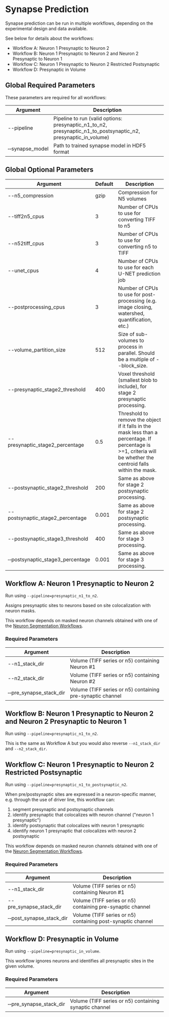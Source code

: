 # Synapse Prediction

Synapse prediction can be run in multiple workflows, depending on the experimental design and data available.

See below for details about the workflows:
* Workflow A: Neuron 1 Presynaptic to Neuron 2
* Workflow B: Neuron 1 Presynaptic to Neuron 2 and Neuron 2 Presynaptic to Neuron 1
* Workflow C: Neuron 1 Presynaptic to Neuron 2 Restricted Postsynaptic 
* Workflow D: Presynaptic in Volume

## Global Required Parameters

These parameters are required for all workflows:

| Argument   | Description                                                                           |
|------------|---------------------------------------------------------------------------------------|
| --pipeline | Pipeline to run (valid options: presynaptic_n1_to_n2, presynaptic_n1_to_postsynaptic_n2, presynaptic_in_volume) |
| &#x2011;&#x2011;synapse_model | Path to trained synapse model in HDF5 format |

## Global Optional Parameters

| Argument   | Default | Description                                                                           |
|------------|---------|---------------------------------------------------------------------------------------|
| --n5_compression | gzip | Compression for N5 volumes |
| --tiff2n5_cpus | 3 | Number of CPUs to use for converting TIFF to n5 |
| --n52tiff_cpus | 3 | Number of CPUs to use for converting n5 to TIFF |
| --unet_cpus | 4 | Number of CPUs to use for each U-NET prediction job |
| --postprocessing_cpus | 3 | Number of CPUs to use for post-processing (e.g. image closing, watershed, quantification, etc.) |
| --volume_partition_size | 512 | Size of sub-volumes to process in parallel. Should be a multiple of --block_size. |
| --presynaptic_stage2_threshold | 400 | Voxel threshold (smallest blob to include), for stage 2 presynaptic processing. | 
| --presynaptic_stage2_percentage | 0.5 | Threshold to remove the object if it falls in the mask less than a percentage. If percentage is >=1, criteria will be whether the centroid falls within the mask. | 
| --postsynaptic_stage2_threshold | 200 | Same as above for stage 2 postsynaptic processing. | 
| --postsynaptic_stage2_percentage | 0.001 | Same as above for stage 2 postsynaptic processing. | 
| --postsynaptic_stage3_threshold | 400 | Same as above for stage 3 processing. | 
| &#x2011;&#x2011;postsynaptic_stage3_percentage | 0.001 | Same as above for stage 3 processing. | 


## Workflow A: Neuron 1 Presynaptic to Neuron 2

Run using `--pipeline=presynaptic_n1_to_n2`.

Assigns presynaptic sites to neurons based on site colocalization with neuron masks.

This workflow depends on masked neuron channels obtained with one of the [Neuron Segmentation Workflows](NeuronSegmentation.md). 

### Required Parameters

| Argument   | Description                                                                           |
|------------|---------------------------------------------------------------------------------------|
| --n1_stack_dir | Volume (TIFF series or n5) containing Neuron #1 |
| --n2_stack_dir | Volume (TIFF series or n5) containing Neuron #2 |
| &#x2011;&#x2011;pre_synapse_stack_dir | Volume (TIFF series or n5) containing pre-synaptic channel  |


## Workflow B: Neuron 1 Presynaptic to Neuron 2 and Neuron 2 Presynaptic to Neuron 1

Run using `--pipeline=presynaptic_n1_to_n2`.

This is the same as Workflow A but you would also reverse `--n1_stack_dir` and `--n2_stack_dir`.


## Workflow C: Neuron 1 Presynaptic to Neuron 2 Restricted Postsynaptic 

Run using `--pipeline=presynaptic_n1_to_postsynaptic_n2`.

When pre/postsynaptic sites are expressed in a neuron-specific manner, e.g. through the use of driver line, this workflow can:
1) segment presynaptic and postsynaptic channels
2) identify presynaptic that colocalizes with neuron channel ("neuron 1 presynaptic")
3) identify postsynaptic that colocalizes with neuron 1 presynaptic
4) identify neuron 1 presynaptic that colocalizes with neuron 2 postsynaptic

This workflow depends on masked neuron channels obtained with one of the [Neuron Segmentation Workflows](NeuronSegmentation.md). 

### Required Parameters

| Argument   | Description                                                                           |
|------------|---------------------------------------------------------------------------------------|
| --n1_stack_dir | Volume (TIFF series or n5) containing Neuron #1 |
| --pre_synapse_stack_dir | Volume (TIFF series or n5) containing pre-synaptic channel  |
| &#x2011;&#x2011;post_synapse_stack_dir |  Volume (TIFF series or n5) containing post-synaptic channel |


## Workflow D: Presynaptic in Volume

Run using `--pipeline=presynaptic_in_volume`.

This workflow ignores neurons and identifies all presynaptic sites in the given volume.

### Required Parameters

| Argument   | Description                                                                           |
|------------|---------------------------------------------------------------------------------------|
| &#x2011;&#x2011;pre_synapse_stack_dir | Volume (TIFF series or n5) containing synaptic channel  |

